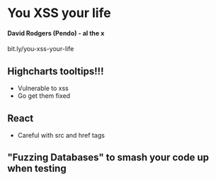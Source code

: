 # You XSS your life
#### David Rodgers (Pendo) - al the x 
bit.ly/you-xss-your-life
## Highcharts tooltips!!!
* Vulnerable to xss
* Go get them fixed
## React
* Careful with src and href tags
## "Fuzzing Databases" to smash your code up when testing